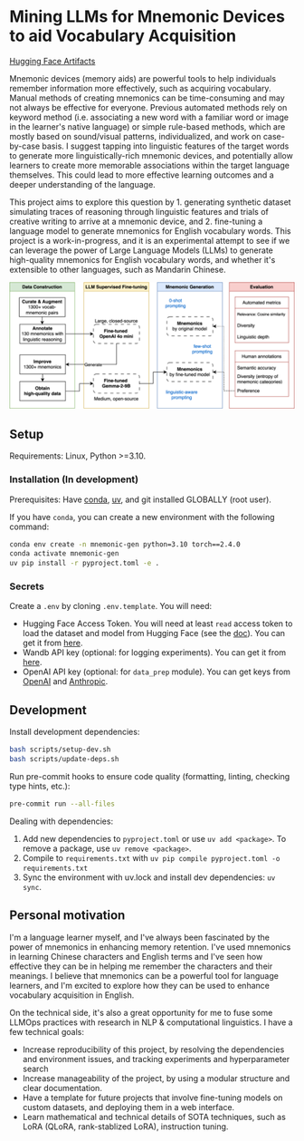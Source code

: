 # Mining LLMs for Mnemonic Devices to aid Vocabulary Acquisition

[Hugging Face Artifacts](https://huggingface.co/collections/chiffonng/mnemonic-generation-67563a0a1ab91e84e9827579)

Mnemonic devices (memory aids) are powerful tools to help individuals remember information more effectively, such as acquiring vocabulary. Manual methods of creating mnemonics can be time-consuming and may not always be effective for everyone. Previous automated methods rely on keyword method (i.e. associating a new word with a familiar word or image in the learner's native language) or simple rule-based methods, which are mostly based on sound/visual patterns, individualized, and work on case-by-case basis. I suggest tapping into linguistic features of the target words to generate more linguistically-rich mnemonic devices, and potentially allow learners to create more memorable associations within the target language themselves. This could lead to more effective learning outcomes and a deeper understanding of the language.

This project aims to explore this question by 1. generating synthetic dataset simulating traces of reasoning through linguistic features and trials of creative writing to arrive at a mnemonic device, and 2. fine-tuning a language model to generate mnemonics for English vocabulary words. This project is a work-in-progress, and it is an experimental attempt to see if we can leverage the power of Large Language Models (LLMs) to generate high-quality mnemonics for English vocabulary words, and whether it's extensible to other languages, such as Mandarin Chinese.

![](assets/pipeline.svg)

## Setup

Requirements: Linux, Python >=3.10.

### Installation (In development)

Prerequisites: Have [conda](https://docs.conda.io/projects/conda/en/latest/user-guide/install/index.html), [uv](https://docs.astral.sh/uv/), and git installed GLOBALLY (root user).

If you have `conda`, you can create a new environment with the following command:

```bash
conda env create -n mnemonic-gen python=3.10 torch==2.4.0
conda activate mnemonic-gen
uv pip install -r pyproject.toml -e .
```

### Secrets

Create a `.env` by cloning `.env.template`. You will need:

- Hugging Face Access Token. You will need at least `read` access token to load the dataset and model from Hugging Face (see the [doc](https://huggingface.co/docs/hub/en/security-tokens)). You can get it from [here](https://huggingface.co/settings/token).
- Wandb API key (optional: for logging experiments). You can get it from [here](https://wandb.ai/authorize).
- OpenAI API key (optional: for `data_prep` module). You can get keys from [OpenAI](https://platform.openai.com/account/api-keys) and [Anthropic](https://anthropic.com/).

## Development

Install development dependencies:

```bash
bash scripts/setup-dev.sh
bash scripts/update-deps.sh
```

Run pre-commit hooks to ensure code quality (formatting, linting, checking type hints, etc.):

```bash
pre-commit run --all-files
```

Dealing with dependencies:

1. Add new dependencies to `pyproject.toml` or use `uv add <package>`. To remove a package, use `uv remove <package>`.
2. Compile to `requirements.txt` with `uv pip compile pyproject.toml -o requirements.txt`
3. Sync the environment with uv.lock and install dev dependencies: `uv sync`.

## Personal motivation

I'm a language learner myself, and I've always been fascinated by the power of mnemonics in enhancing memory retention. I've used mnemonics in learning Chinese characters and English terms and I've seen how effective they can be in helping me remember the characters and their meanings. I believe that mnemonics can be a powerful tool for language learners, and I'm excited to explore how they can be used to enhance vocabulary acquisition in English.

On the technical side, it's also a great opportunity for me to fuse some LLMOps practices with research in NLP & computational linguistics. I have a few technical goals:

- Increase reproducibility of this project, by resolving the dependencies and environment issues, and tracking experiments and hyperparameter search
- Increase manageability of the project, by using a modular structure and clear documentation.
- Have a template for future projects that involve fine-tuning models on custom datasets, and deploying them in a web interface.
- Learn mathematical and technical details of SOTA techniques, such as LoRA (QLoRA, rank-stablized LoRA), instruction tuning.
